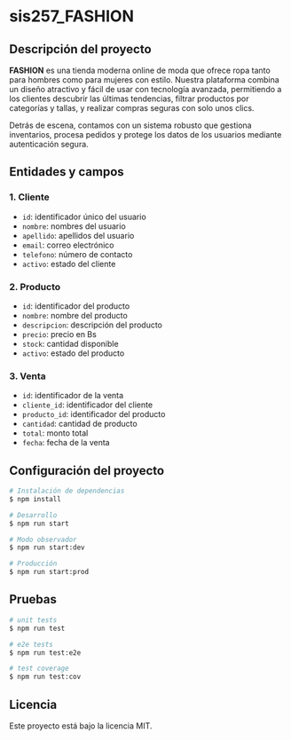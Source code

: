 # sis257_FASHION

## Descripción del proyecto

**FASHION** es una tienda moderna online de moda que ofrece ropa tanto para hombres como para mujeres con estilo. Nuestra plataforma combina un diseño atractivo y fácil de usar con tecnología avanzada, permitiendo a los clientes descubrir las últimas tendencias, filtrar productos por categorías y tallas, y realizar compras seguras con solo unos clics. 

Detrás de escena, contamos con un sistema robusto que gestiona inventarios, procesa pedidos y protege los datos de los usuarios mediante autenticación segura.

## Entidades y campos

### 1. Cliente
- `id`: identificador único del usuario
- `nombre`: nombres del usuario
- `apellido`: apellidos del usuario
- `email`: correo electrónico
- `telefono`: número de contacto
- `activo`: estado del cliente

### 2. Producto
- `id`: identificador del producto
- `nombre`: nombre del producto
- `descripcion`: descripción del producto
- `precio`: precio en Bs
- `stock`: cantidad disponible
- `activo`: estado del producto

### 3. Venta
- `id`: identificador de la venta
- `cliente_id`: identificador del cliente
- `producto_id`: identificador del producto
- `cantidad`: cantidad de producto
- `total`: monto total
- `fecha`: fecha de la venta

## Configuración del proyecto

```bash
# Instalación de dependencias
$ npm install

# Desarrollo
$ npm run start

# Modo observador
$ npm run start:dev

# Producción
$ npm run start:prod
```

## Pruebas

```bash
# unit tests
$ npm run test

# e2e tests
$ npm run test:e2e

# test coverage
$ npm run test:cov
```

## Licencia

Este proyecto está bajo la licencia MIT.
